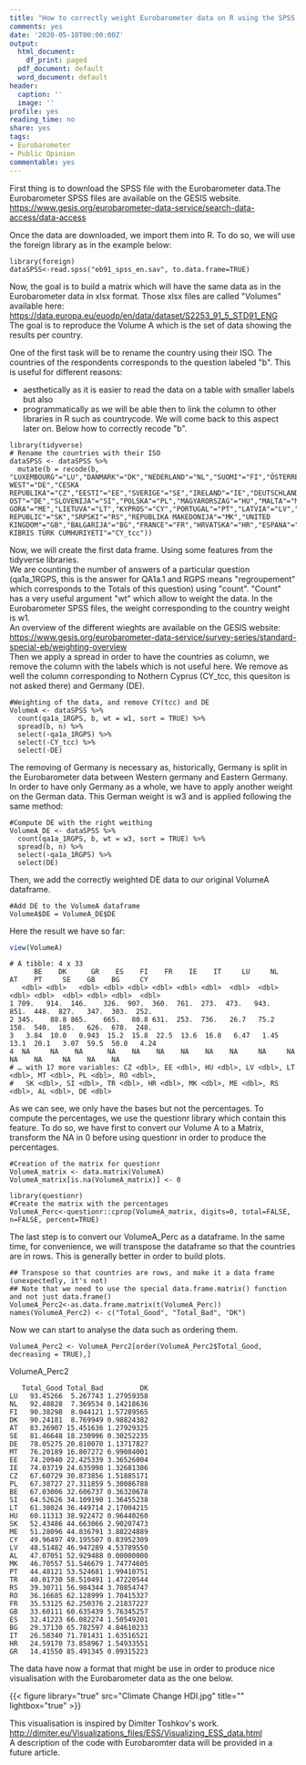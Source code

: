 ```yaml
---
title: "How to correctly weight Eurobarometer data on R using the SPSS file?"
comments: yes
date: '2020-05-10T00:00:00Z'
output:
  html_document:
    df_print: paged
  pdf_document: default
  word_document: default
header:
  caption: ''
  image: ''
profile: yes
reading_time: no
share: yes
tags:
- Eurobarometer
- Public Opinion
commentable: yes
---
```



First thing is to download the SPSS file with the Eurobarometer data.The Eurobarometer SPSS files are available on the GESIS website. 
https://www.gesis.org/eurobarometer-data-service/search-data-access/data-access

Once the data are downloaded, we import them into R. To do so, we will use the foreign library as in the example below:
```{r eval = FALSE} 
library(foreign)
dataSPSS<-read.spss("eb91_spss_en.sav", to.data.frame=TRUE)
```

Now, the goal is to build a matrix which will have the same data as in the Eurobarometer data in xlsx format. 
Those xlsx files are called "Volumes" available here:   
https://data.europa.eu/euodp/en/data/dataset/S2253_91_5_STD91_ENG   
The goal is to reproduce the Volume A which is the set of data showing the results per country. 

One of the first task will be to rename the country using their ISO. The countries of the respondents corresponds to the question labeled "b". 
This is useful for different reasons: 
- aesthetically as it is easier to read the data on a table with smaller labels but also
- programmatically as we will be able then to link the column to other libraries in R such as countrycode. We will come back to this aspect later on. 
Below how to correctly recode "b". 

```{r eval = FALSE} 
library(tidyverse)
# Rename the countries with their ISO
dataSPSS <- dataSPSS %>% 
  mutate(b = recode(b, "LUXEMBOURG"="LU","DANMARK"="DK","NEDERLAND"="NL","SUOMI"="FI","ÖSTERREICH"="AT","DEUTSCHLAND WEST"="DE","CESKA REPUBLIKA"="CZ","EESTI"="EE","SVERIGE"="SE","IRELAND"="IE","DEUTSCHLAND OST"="DE","SLOVENIJA"="SI","POLSKA"="PL","MAGYARORSZAG"="HU","MALTA"="MT","BELGIQUE"="BE","TURKIYE"="TR","CRNA GORA"="ME","LIETUVA"="LT","KYPROS"="CY","PORTUGAL"="PT","LATVIA"="LV","SHQIPERIA"="AL","ROMANIA"="RO","SLOVENSKA REPUBLIC"="SK","SRPSKI"="RS","REPUBLIKA MAKEDONIJA"="MK","UNITED KINGDOM"="GB","BALGARIJA"="BG","FRANCE"="FR","HRVATSKA"="HR","ESPANA"="ES","ITALIA"="IT","ELLADA"="GR","KUZEY KIBRIS TÜRK CUMHURIYETI"="CY_tcc")) 
```

Now, we will create the first data frame. Using some features from the tidyverse libraries.    
We are counting the number of answers of a particular question (qa1a_1RGPS, this is the answer for QA1a.1 and RGPS means "regroupement" which corresponds to the Totals of this question) using "count". "Count" has a very useful argument "wt" which allow to weight the data. In the Eurobarometer SPSS files, the weight corresponding to the country weight is w1.    
An overview of the different wieghts are available on the GESIS website:    
https://www.gesis.org/eurobarometer-data-service/survey-series/standard-special-eb/weighting-overview       
Then we apply a spread in order to have the countries as column, we remove the column with the labels which is not useful here. We remove as well the column corresponding to Nothern Cyprus (CY_tcc, this quesiton is not asked there) and Germany (DE). 

```{r eval = FALSE} 
#Weighting of the data, and remove CY(tcc) and DE
VolumeA <- dataSPSS %>% 
  count(qa1a_1RGPS, b, wt = w1, sort = TRUE) %>% 
  spread(b, n) %>% 
  select(-qa1a_1RGPS) %>% 
  select(-CY_tcc) %>% 
  select(-DE)
```

The removing of Germany is necessary as, historically, Germany is split in the Eurobarometer data between Western germany and Eastern Germany. In order to have only Germany as a whole, we have to apply another weight on the German data. This German weight is w3 and is applied following the same method:

```{r eval = FALSE} 
#Compute DE with the right weithing
VolumeA_DE <- dataSPSS %>% 
  count(qa1a_1RGPS, b, wt = w3, sort = TRUE) %>% 
  spread(b, n) %>% 
  select(-qa1a_1RGPS) %>% 
  select(DE)
```

Then, we add the correctly weighted DE data to our original VolumeA dataframe. 

```{r eval = FALSE} 
#Add DE to the VolumeA dataframe
VolumeA$DE = VolumeA_DE$DE
```

Here the result we have so far: 

```r 
view(VolumeA)
```
```
# A tibble: 4 x 33
      BE    DK      GR    ES    FI    FR    IE    IT     LU     NL    AT    PT     SE    GB    BG     CY
   <dbl> <dbl>   <dbl> <dbl> <dbl> <dbl> <dbl> <dbl>  <dbl>  <dbl> <dbl> <dbl>  <dbl> <dbl> <dbl>  <dbl>
1 709.   914.  146.    326.  907.  360.  761.  273.  473.   943.   851.  448.  827.   347.  303.  252.  
2 345.    88.8 865.    665.   80.8 631.  253.  736.   26.7   75.2  158.  540.  185.   626.  678.  248.  
3   3.84  10.0   0.943  15.2  15.8  22.5  13.6  16.8   6.47   1.45  13.1  20.1   3.07  59.5  50.0   4.24
4  NA     NA    NA      NA    NA    NA    NA    NA    NA     NA     NA    NA    NA     NA    NA    NA   
# … with 17 more variables: CZ <dbl>, EE <dbl>, HU <dbl>, LV <dbl>, LT <dbl>, MT <dbl>, PL <dbl>, RO <dbl>,
#   SK <dbl>, SI <dbl>, TR <dbl>, HR <dbl>, MK <dbl>, ME <dbl>, RS <dbl>, AL <dbl>, DE <dbl>
```

As we can see, we only have the bases but not the percentages. To compute the percentages, we use the questionr library which contain this feature. To do so, we have first to convert our Volume A to a Matrix, transform the NA in 0 before using questionr in order to produce the percentages. 

```{r eval = FALSE} 
#Creation of the matrix for questionr 
VolumeA_matrix <- data.matrix(VolumeA)
VolumeA_matrix[is.na(VolumeA_matrix)] <- 0

library(questionr)
#Create the matrix with the percentages
VolumeA_Perc<-questionr::cprop(VolumeA_matrix, digits=0, total=FALSE, n=FALSE, percent=TRUE)
```

The last step is to convert our VolumeA_Perc as a dataframe. In the same time, for convenience, we will transpose the dataframe so that the countries are in rows. This is generally better in order to build plots. 

```{r eval = FALSE} 
## Transpose so that countries are rows, and make it a data frame (unexpectedly, it's not)
## Note that we need to use the special data.frame.matrix() function and not just data.frame()
VolumeA_Perc2<-as.data.frame.matrix(t(VolumeA_Perc)) 
names(VolumeA_Perc2) <- c("Total_Good", "Total_Bad", "DK")
```

Now we can start to analyse the data such as ordering them. 

```{r eval = FALSE} 
VolumeA_Perc2 <- VolumeA_Perc2[order(VolumeA_Perc2$Total_Good, decreasing = TRUE),]
```

VolumeA_Perc2

```
   Total_Good Total_Bad         DK
LU   93.45266  5.267743 1.27959358
NL   92.48828  7.369534 0.14218636
FI   90.38298  8.044121 1.57289565
DK   90.24181  8.769949 0.98824382
AT   83.26907 15.451636 1.27929325
SE   81.46648 18.230996 0.30252235
DE   78.05275 20.810070 1.13717827
MT   76.20189 16.807272 6.99084001
EE   74.20940 22.425339 3.36526004
IE   74.03719 24.635998 1.32681386
CZ   67.60729 30.873856 1.51885171
PL   67.38727 27.311859 5.30086788
BE   67.03006 32.606737 0.36320678
SI   64.52626 34.109190 1.36455238
LT   61.38024 36.449714 2.17004215
HU   60.11313 38.922472 0.96440260
SK   52.43486 44.663066 2.90207473
ME   51.28096 44.836791 3.88224889
CY   49.96497 49.195507 0.83952309
LV   48.51482 46.947289 4.53789550
AL   47.07051 52.929488 0.00000000
MK   46.70557 51.546679 1.74774605
PT   44.48121 53.524681 1.99410751
TR   40.01730 58.510491 1.47220544
RS   39.30711 56.984344 3.70854747
RO   36.16685 62.128999 1.70415327
FR   35.53125 62.250376 2.21837227
GB   33.60111 60.635439 5.76345257
ES   32.41223 66.082274 1.50549201
BG   29.37130 65.782597 4.84610233
IT   26.58340 71.781431 1.63516521
HR   24.59170 73.858967 1.54933551
GR   14.41550 85.491345 0.09315223
```

The data have now a format that might be use in order to produce nice visualisation with the Eurobarometer data as the one below.


{{< figure library="true" src="Climate Change HDI.jpg" title="" lightbox="true" >}}

This visualisation is inspired by Dimiter Toshkov's work.     
http://dimiter.eu/Visualizations_files/ESS/Visualizing_ESS_data.html     
A description of the code with Eurobaromter data will be provided in a future article. 


